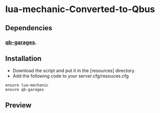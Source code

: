 # lua-mechanic-Converted-to-Qbus

## Dependencies

### [qb-garages](https://github.com/qbcore-framework/qb-garages).

## Installation

- Download the script and put it in the [resources] directory.
- Add the following code to your server.cfg/resouces.cfg

```
ensure lua-mechanic
ensure qb-garages
```

## Preview

